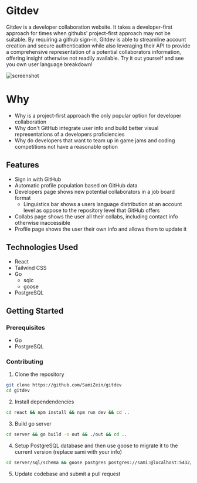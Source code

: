 # Gitdev

Gitdev is a developer collaboration website. It takes a developer-first approach for times when githubs' project-first approach may not be suitable. By requiring a github sign-in, Gitdev is able to streamline account creation and secure authentication while also leveraging their API to provide a comprehensive representation of a potential collaborators information, offering insight otherwise not readily available. Try it out yourself and see you own user language breakdown!

![screenshot](users_page.png)

# Why

- Why is a project-first approach the only popular option for developer collaboration
- Why don't GitHub integrate user info and build better visual representations of a developers proficiencies
- Why do developers that want to team up in game jams and coding competitions not have a reasonable option

## Features

- Sign in with GitHub
- Automatic profile population based on GitHub data
- Developers page shows new potential collaborators in a job board format
  - Linguistics bar shows a users language distribution at an account level as oppose to the repository level that GitHub offers
- Collabs page shows the user all their collabs, including contact info otherwise inaccessible
- Profile page shows the user their own info and allows them to update it

## Technologies Used

- React
- Tailwind CSS
- Go
  - sqlc
  - goose
- PostgreSQL

## Getting Started

### Prerequisites

- Go
- PostgreSQL

### Contributing

1. Clone the repository

```bash
git clone https://github.com/SamiZein/gitdev
cd gitdev
```

2. Install dependendencies

```bash
cd react && npm install && npm run dev && cd ..
```

3. Build go server

```bash
cd server && go build -o out && ./out && cd ..
```

4. Setup PostgreSQL database and then use goose to migrate it to the current version (replace sami with your info)

```bash
cd server/sql/schema && goose postgres postgres://sami:@localhost:5432/gitdev up
```

5. Update codebase and submit a pull request
